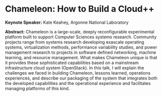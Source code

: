 # Chameleon: How to Build a Cloud++

**Keynote Speaker:** 
Kate Keahey, Argonne National Laboratory

**Abstract:**
Chameleon is a large-scale, deeply reconfigurable experimental platform built to support Computer Sciences systems research. Community projects range from systems research developing exascale operating systems, virtualization methods, performance variability studies, and power management research to projects in software defined networking, machine learning, and resource management. What makes Chameleon unique is that it provides these sophisticated capabilities based on a mainstream infrastructure cloud system (OpenStack). In this talk, I will explain the challenges we faced in building Chameleon, lessons learned, operations experiences, and describe our packaging of the system that integrates both the developed capabilities and the operational experience and facilitates managing platforms of this kind. 
